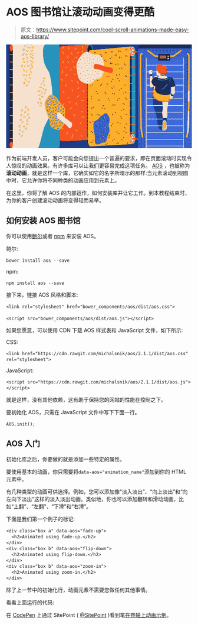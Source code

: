 # AOS 图书馆让滚动动画变得更酷

> 原文：<https://www.sitepoint.com/cool-scroll-animations-made-easy-aos-library/>

![Cool On Scroll Animations with AOS Library](img/945602b03be98bc2a1e7b4a93dfd3ae1.png)

作为前端开发人员，客户可能会向您提出一个普遍的要求，即在页面滚动时实现令人惊叹的动画效果。有许多库可以让我们更容易完成这项任务。 [AOS](https://michalsnik.github.io/aos/) ，也被称为**滚动动画**，就是这样一个库，它确实如它的名字所暗示的那样:当元素滚动到视图中时，它允许你将不同种类的动画应用到元素上。

在这里，你将了解 AOS 的内部运作，如何安装库并让它工作。到本教程结束时，为你的客户创建滚动动画将变得轻而易举。

## 如何安装 AOS 图书馆

你可以使用[鲍尔](https://bower.io/)或者 [npm](https://www.npmjs.com/) 来安装 AOS。

鲍尔:

```
bower install aos --save
```

npm:

```
npm install aos --save
```

接下来，链接 AOS 风格和脚本:

```
<link rel="stylesheet" href="bower_components/aos/dist/aos.css">

<script src="bower_components/aos/dist/aos.js"></script>
```

如果您愿意，可以使用 CDN 下载 AOS 样式表和 JavaScript 文件，如下所示:

CSS:

```
<link href="https://cdn.rawgit.com/michalsnik/aos/2.1.1/dist/aos.css" rel="stylesheet">
```

JavaScript:

```
<script src="https://cdn.rawgit.com/michalsnik/aos/2.1.1/dist/aos.js"></script>
```

就是这样，没有其他依赖，这有助于保持您的网站的性能在控制之下。

要初始化 AOS，只需在 JavaScript 文件中写下下面一行。

```
AOS.init();
```

## AOS 入门

初始化库之后，你要做的就是添加一些特定的属性。

要使用基本的动画，你只需要将`data-aos="animation_name"`添加到你的 HTML 元素中。

有几种类型的动画可供选择。例如，您可以添加像“淡入淡出”、“向上淡出”和“向左向下淡出”这样的淡入淡出动画。类似地，你也可以添加翻转和滑动动画，比如“上翻”、“左翻”、“下滑”和“右滑”。

下面是我们第一个例子的标记:

```
<div class="box a" data-aos="fade-up">
  <h2>Animated using fade-up.</h2>
</div>
<div class="box b" data-aos="flip-down">
  <h2>Animated using flip-down.</h2>
</div>
<div class="box b" data-aos="zoom-in">
  <h2>Animated using zoom-in.</h2>
</div>
```

除了上一节中的初始化行，动画元素不需要您做任何其他事情。

看看上面运行的代码:

在 [CodePen](https://codepen.io) 上通过 SitePoint ( [@SitePoint](https://codepen.io/SitePoint) )看到笔[在卷轴上动画示例](https://codepen.io/SitePoint/pen/qmvxoL/)。